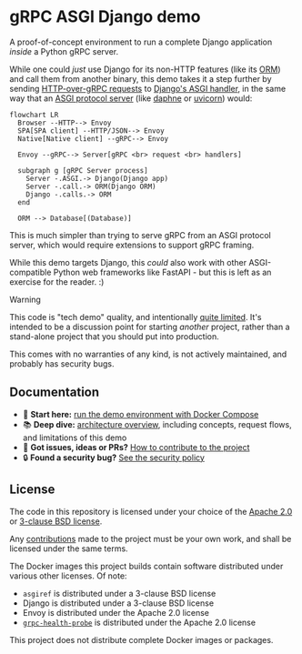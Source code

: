 # gRPC ASGI Django demo

A proof-of-concept environment to run a complete Django application _inside_ a
Python gRPC server.

While one could _just_ use Django for its non-HTTP features (like its
[ORM][orm]) and call them from another binary, this demo takes it a step further
by sending [HTTP-over-gRPC requests][grpc-http] to
[Django's ASGI handler][django-asgi], in the same way that an
[ASGI protocol server][asgi-proto] (like [daphne][] or [uvicorn][]) would:

```mermaid
flowchart LR
  Browser --HTTP--> Envoy
  SPA[SPA client] --HTTP/JSON--> Envoy
  Native[Native client] --gRPC--> Envoy

  Envoy --gRPC--> Server[gRPC <br> request <br> handlers]

  subgraph g [gRPC Server process]
    Server -.ASGI.-> Django(Django app)
    Server -.call.-> ORM(Django ORM)
    Django -.calls.-> ORM
  end

  ORM --> Database[(Database)]
```

This is much simpler than trying to serve gRPC from an ASGI protocol server,
which would require extensions to support gRPC framing.

While this demo targets Django, this _could_ also work with other
ASGI-compatible Python web frameworks like FastAPI - but this is left as an
exercise for the reader. :)

> [!WARNING]
>
> This code is "tech demo" quality, and intentionally
> [quite limited](./docs/demo.md#limitations). It's intended to be a discussion
> point for starting _another_ project, rather than a stand-alone project that
> you should put into production.
>
> This comes with no warranties of any kind, is not actively maintained, and
> probably has security bugs.

## Documentation

- 🔰 **Start here:** [run the demo environment with Docker Compose](./docs/demo.md)
- 📚 **Deep dive:** [architecture overview](./docs/architecture.md), including
  concepts, request flows, and limitations of this demo
- 💬 **Got issues, ideas or PRs?** [How to contribute to the project](./CONTRIBUTING.md)
- 🔒 **Found a security bug?** [See the security policy](./SECURITY.md)

## License

The code in this repository is licensed under your choice of the
[Apache 2.0](./COPYING.APACHE-2) or
[3-clause BSD license](./COPYING.BSD-3-CLAUSE).

Any [contributions](./CONTRIBUTING.md) made to the project must be your own
work, and shall be licensed under the same terms.

The Docker images this project builds contain software distributed under various
other licenses. Of note:

- `asgiref` is distributed under a 3-clause BSD license
- Django is distributed under a 3-clause BSD license
- Envoy is distributed under the Apache 2.0 license
- [`grpc-health-probe`][grpc-health-probe] is distributed under the Apache 2.0
  license

This project does not distribute complete Docker images or packages.

[asgi-proto]: https://asgi.readthedocs.io/en/latest/specs/main.html#overview
[daphne]: https://github.com/django/daphne
[django-asgi]: https://docs.djangoproject.com/en/5.2/howto/deployment/asgi/
[grpc-health-probe]: https://github.com/grpc-ecosystem/grpc-health-probe
[grpc-http]: https://www.envoyproxy.io/docs/envoy/latest/configuration/http/http_filters/grpc_json_transcoder_filter#sending-arbitrary-content
[orm]: https://docs.djangoproject.com/en/5.2/topics/db/models/
[uvicorn]: https://www.uvicorn.org/
